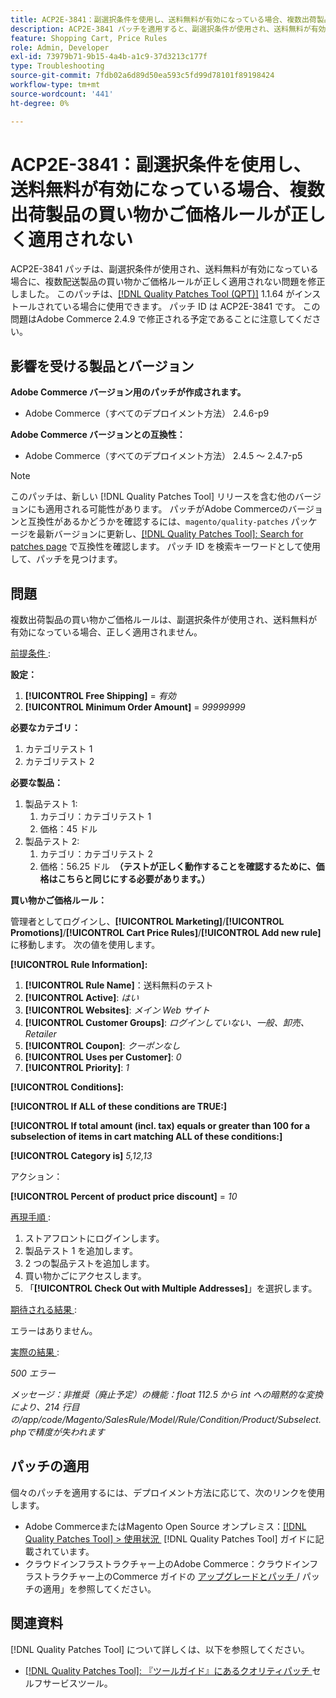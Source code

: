 ```yaml
---
title: ACP2E-3841：副選択条件を使用し、送料無料が有効になっている場合、複数出荷製品の買い物かご価格ルールが正しく適用されない
description: ACP2E-3841 パッチを適用すると、副選択条件が使用され、送料無料が有効になっている場合に、複数配送商品の買い物かご価格ルールが正しく適用されないAdobe Commerceの問題を修正できます。
feature: Shopping Cart, Price Rules
role: Admin, Developer
exl-id: 73979b71-9b15-4a4b-a1c9-37d3213c177f
type: Troubleshooting
source-git-commit: 7fdb02a6d89d50ea593c5fd99d78101f89198424
workflow-type: tm+mt
source-wordcount: '441'
ht-degree: 0%

---
```


# ACP2E-3841：副選択条件を使用し、送料無料が有効になっている場合、複数出荷製品の買い物かご価格ルールが正しく適用されない

ACP2E-3841 パッチは、副選択条件が使用され、送料無料が有効になっている場合に、複数配送製品の買い物かご価格ルールが正しく適用されない問題を修正しました。 このパッチは、[[!DNL Quality Patches Tool (QPT)]](/help/tools/quality-patches-tool/quality-patches-tool-to-self-serve-quality-patches.md) 1.1.64 がインストールされている場合に使用できます。 パッチ ID は ACP2E-3841 です。 この問題はAdobe Commerce 2.4.9 で修正される予定であることに注意してください。

## 影響を受ける製品とバージョン

**Adobe Commerce バージョン用のパッチが作成されます。**

* Adobe Commerce（すべてのデプロイメント方法） 2.4.6-p9

**Adobe Commerce バージョンとの互換性：**

* Adobe Commerce（すべてのデプロイメント方法） 2.4.5 ～ 2.4.7-p5

>[!NOTE]
>
>このパッチは、新しい [!DNL Quality Patches Tool] リリースを含む他のバージョンにも適用される可能性があります。 パッチがAdobe Commerceのバージョンと互換性があるかどうかを確認するには、`magento/quality-patches` パッケージを最新バージョンに更新し、[[!DNL Quality Patches Tool]: Search for patches page](https://experienceleague.adobe.com/tools/commerce-quality-patches/index.html?lang=ja) で互換性を確認します。 パッチ ID を検索キーワードとして使用して、パッチを見つけます。

## 問題

複数出荷製品の買い物かご価格ルールは、副選択条件が使用され、送料無料が有効になっている場合、正しく適用されません。

<u> 前提条件 </u>:

**設定：**
1. **[!UICONTROL Free Shipping]** = *有効*
1. **[!UICONTROL Minimum Order Amount]** = *99999999*

**必要なカテゴリ：**
1. カテゴリテスト 1
1. カテゴリテスト 2

**必要な製品：**
1. 製品テスト 1:
   1. カテゴリ：カテゴリテスト 1
   1. 価格：45 ドル
1. 製品テスト 2:
   1. カテゴリ：カテゴリテスト 2
   1. 価格：56.25 ドル 
      **（テストが正しく動作することを確認するために、価格はこちらと同じにする必要があります。）**

**買い物かご価格ルール：**

管理者としてログインし、**[!UICONTROL Marketing]**/**[!UICONTROL Promotions]**/**[!UICONTROL Cart Price Rules]**/**[!UICONTROL Add new rule]** に移動します。 次の値を使用します。

**[!UICONTROL Rule Information]:**
1. **[!UICONTROL Rule Name]**：送料無料のテスト
1. **[!UICONTROL Active]**: *はい*
1. **[!UICONTROL Websites]**: *メイン Web サイト*
1. **[!UICONTROL Customer Groups]**: *ログインしていない、一般、卸売、Retailer*
1. **[!UICONTROL Coupon]**: *クーポンなし*
1. **[!UICONTROL Uses per Customer]**: *0*
1. **[!UICONTROL Priority]**: *1*

**[!UICONTROL Conditions]:**

**[!UICONTROL If ALL of these conditions are TRUE:]**


**[!UICONTROL If total amount (incl. tax) equals or greater than 100 for a subselection of items in cart matching ALL of these conditions:]**


**[!UICONTROL Category is]** *5,12,13*

アクション：

**[!UICONTROL Percent of product price discount]** = *10*

<u> 再現手順 </u>:

1. ストアフロントにログインします。
2. 製品テスト 1 を追加します。
3. 2 つの製品テストを追加します。
4. 買い物かごにアクセスします。
5. 「**[!UICONTROL Check Out with Multiple Addresses]**」を選択します。

<u> 期待される結果 </u>:

エラーはありません。

<u> 実際の結果 </u>:

*500 エラー*

*メッセージ：非推奨（廃止予定）の機能：float 112.5 から int への暗黙的な変換により、214 行目の/app/code/Magento/SalesRule/Model/Rule/Condition/Product/Subselect.phpで精度が失われます*

## パッチの適用

個々のパッチを適用するには、デプロイメント方法に応じて、次のリンクを使用します。

* Adobe CommerceまたはMagento Open Source オンプレミス：[[!DNL Quality Patches Tool] > 使用状況 &#x200B;](/help/tools/quality-patches-tool/usage.md) [!DNL Quality Patches Tool] ガイドに記載されています。
* クラウドインフラストラクチャー上のAdobe Commerce：クラウドインフラストラクチャー上のCommerce ガイドの [&#x200B; アップグレードとパッチ &#x200B;](https://experienceleague.adobe.com/docs/commerce-cloud-service/user-guide/develop/upgrade/apply-patches.html?lang=ja)/ パッチの適用」を参照してください。

## 関連資料

[!DNL Quality Patches Tool] について詳しくは、以下を参照してください。

* [[!DNL Quality Patches Tool]: 『ツールガイド』にあるクオリティパッチ &#x200B;](/help/tools/quality-patches-tool/quality-patches-tool-to-self-serve-quality-patches.md) セルフサービスツール。
